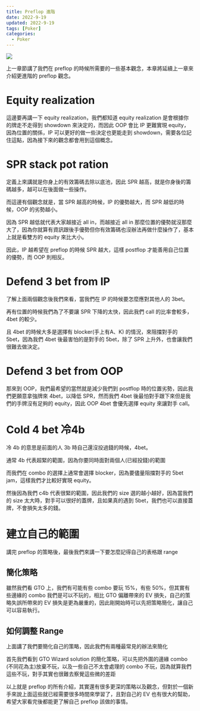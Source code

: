 ```yaml
---
title: Preflop 進階
date: 2022-9-19
updated: 2022-9-19
tags: [Poker]
categories:
  - Poker
---
```


![](/blog/assets/preflop.webp)

<!-- more -->

上一章節講了我們在 preflop 的時候所需要的一些基本觀念，本章將延續上一章來介紹更進階的 preflop 觀念。

# Equity realization

這邊要再講一下 equity realization，我們都知道 equity realization 是會根據你的牌走不走得到 showdown 來決定的，而因此 OOP 會比 IP 更難實現 equity，因為位置的關係，IP 可以更好的做一些決定也更能走到 showdown，需要各位記住這點，因為接下來的觀念都會用到這個概念。

# SPR stack pot ration

定義上來講就是你身上的有效籌碼去除以底池，因此 SPR 越高，就是你身後的籌碼越多，越可以在後面做一些操作。

而這邊有個觀念就是，當 SPR 越高的時候，IP 的優勢越大，而 SPR 越低的時候，OOP 的劣勢越小。

因為 SPR 越低就代表大家越接近 all in，而越接近 all in 那麼位置的優勢就沒那麼大了，因為你就算有資訊跟後手優勢但你有效籌碼也沒辦法再做什麼操作了，基本上就是看雙方的 equity 來比大小。

因此，IP 越希望在 preflop 的時候 SPR 越大，這樣 postflop 才能善用自己位置的優勢，而 OOP 則相反。

# Defend 3 bet from IP

了解上面兩個觀念後我們來看，當我們在 IP 的時候要怎麼應對其他人的 3bet。

再有位置的時候我們為了不要讓 SPR 下降的太快，因此我們 call 的比率會較多，4bet 的較少。

且 4bet 的時候大多是選擇有 blocker(手上有A、K) 的情況，來阻擋對手的 5bet，因為我們 4bet 後最害怕的是對手的 5bet，除了 SPR 上升外，也會讓我們很難去做決定。

# Defend 3 bet from OOP

那來到 OOP，我們最希望的當然就是減少我們到 postflop 時的位置劣勢，因此我們更願意拿強牌來 4bet，以降低 SPR，然而我們 4bet 後最怕對手跟下來但是我們的手牌沒有足夠的 equity，因此 OOP 4bet 會優先選擇 equity 來讓對手 call。

# Cold 4 bet 冷4b

冷 4b 的意思是前面的人 3b 時自己還沒投過錢的時候，4bet。

通常 4b 代表超緊的範圍，因為你要同時面對兩個人(已經投錢)的範圍

而我們在 combo 的選擇上通常會選擇 blocker，因為要儘量阻擋對手的 5bet jam，這樣我們才比較好實現 equity。

然後因為我們 c4b 代表很緊的範圍，因此我們的 size 選的越小越好，因為當我們的 size 太大時，對手可以很好的蓋牌，且如果真的遇到 5bet，我們也可以直接蓋牌，不會損失太多的錢。

# 建立自己的範圍

講完 preflop 的策略後，最後我們來講一下要怎麼記得自己的表格跟 range

## 簡化策略

雖然我們看 GTO 上，我們有可能有些 combo 要玩 15%，有些 50%，但其實有些邊緣的 combo 我們是可以不玩的，相比 GTO 偏離帶來的 EV 損失，自己的策略失誤所帶來的 EV 損失是更為嚴重的，因此剛開始時可以先把策略簡化，讓自己可以容易執行。

## 如何調整 Range

上面講了我們要簡化自己的策略，因此我們有兩種最常見的辦法來簡化

首先我們看到 GTO Wizard solution 的簡化策略，可以先把外圍的邊緣 combo (不同花為主)放棄不玩，以及一些自己不太會處理的 combo 不玩，因為就算我們這些不玩，對手其實也很難去察覺這些微的差距

以上就是 preflop 的所有介紹，其實還有很多更深的策略以及觀念，但對於一個新手來說上面這些就已經需要很多時間來學習了，且對自己的 EV 也有很大的幫助，希望大家看完後都能更了解自己 preflop 該做的事情。
